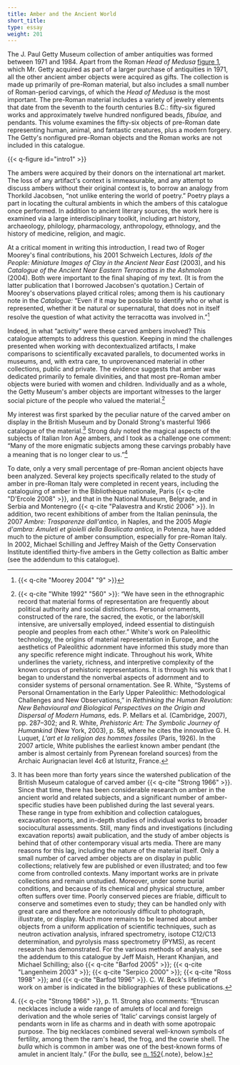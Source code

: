 ```yaml
---
title: Amber and the Ancient World
short_title:
type: essay
weight: 201
---
```

The J. Paul Getty Museum collection of amber antiquities was formed between 1971 and 1984. Apart from the Roman *Head of Medusa* [figure 1](#introfig1), which Mr. Getty acquired as part of a larger purchase of antiquities in 1971, all the other ancient amber objects were acquired as gifts. The collection is made up primarily of pre-Roman material, but also includes a small number of Roman-period carvings, of which the *Head of Medusa* is the most important. The pre-Roman material includes a variety of jewelry elements that date from the seventh to the fourth centuries B.C.: fifty-six figured works and approximately twelve hundred nonfigured beads, *fibulae,* and pendants. This volume examines the fifty-six objects of pre-Roman date representing human, animal, and fantastic creatures, plus a modern forgery. The Getty's nonfigured pre-Roman objects and the Roman works are not included in this catalogue.

{{< q-figure id="intro1" >}}

The ambers were acquired by their donors on the international art market. The loss of any artifact's context is immeasurable, and any attempt to discuss ambers without their original context is, to borrow an analogy from Thorkild Jacobsen, “not unlike entering the world of poetry.” Poetry plays a part in locating the cultural ambients in which the ambers of this catalogue once performed. In addition to ancient literary sources, the work here is examined via a large interdisciplinary toolkit, including art history, archaeology, philology, pharmacology, anthropology, ethnology, and the history of medicine, religion, and magic.

At a critical moment in writing this introduction, I read two of Roger Moorey's final contributions, his 2001 Schweich Lectures, *Idols of the People: Miniature Images of Clay in the Ancient Near East* (2003), and his *Catalogue of the Ancient Near Eastern Terracottas in the Ashmolean* (2004). Both were important to the final shaping of my text. (It is from the latter publication that I borrowed Jacobsen's quotation.) Certain of Moorey's observations played critical roles; among them is his cautionary note in the *Catalogue:* “Even if it may be possible to identify who or what is represented, whether it be natural or supernatural, that does not in itself resolve the question of what activity the terracotta was involved in.”[^1]

Indeed, in what “activity” were these carved ambers involved? This catalogue attempts to address this question. Keeping in mind the challenges presented when working with decontextualized artifacts, I make comparisons to scientifically excavated parallels, to documented works in museums, and, with extra care, to unprovenanced material in other collections, public and private. The evidence suggests that amber was dedicated primarily to female divinities, and that most pre-Roman amber objects were buried with women and children. Individually and as a whole, the Getty Museum's amber objects are important witnesses to the larger social picture of the people who valued the material.[^2]

My interest was first sparked by the peculiar nature of the carved amber on display in the British Museum and by Donald Strong's masterful 1966 catalogue of the material.[^3] Strong duly noted the magical aspects of the subjects of Italian Iron Age ambers, and I took as a challenge one comment: “Many of the more enigmatic subjects among these carvings probably have a meaning that is no longer clear to us.”[^4]

[^1]: {{< q-cite "Moorey 2004" "9" >}}

[^2]: {{< q-cite "White 1992" "560" >}}: “We have seen in the ethnographic record that material forms of representation are frequently about political authority and social distinctions. Personal ornaments, constructed of the rare, the sacred, the exotic, or the labor/skill intensive, are universally employed, indeed essential to distinguish people and peoples from each other.” White's work on Paleolithic technology, the origins of material representation in Europe, and the aesthetics of Paleolithic adornment have informed this study more than any specific reference might indicate. Throughout his work, White underlines the variety, richness, and interpretive complexity of the known corpus of prehistoric representations. It is through his work that I began to understand the nonverbal aspects of adornment and to consider systems of personal ornamentation. See R. White, “Systems of Personal Ornamentation in the Early Upper Paleolithic: Methodological Challenges and New Observations,” in *Rethinking the Human Revolution: New Behavioural and Biological Perspectives on the Origin and Dispersal of Modern Humans,* eds. P. Mellars et al. (Cambridge, 2007), pp. 287–302; and R. White, *Prehistoric Art: The Symbolic Journey of Humankind* (New York, 2003), p. 58, where he cites the innovative G. H. Luquet, *L'art et la religion des hommes fossiles* (Paris, 1926). In the 2007 article, White publishes the earliest known amber pendant (the amber is almost certainly from Pyrenean foreland sources) from the Archaic Aurignacian level 4c6 at Isturitz, France.

[^3]: It has been more than forty years since the watershed publication of the British Museum catalogue of carved amber {{< q-cite "Strong 1966" >}}. Since that time, there has been considerable research on amber in the ancient world and related subjects, and a significant number of amber-specific studies have been published during the last several years. These range in type from exhibition and collection catalogues, excavation reports, and in-depth studies of individual works to broader sociocultural assessments. Still, many finds and investigations (including excavation reports) await publication, and the study of amber objects is behind that of other contemporary visual arts media. There are many reasons for this lag, including the nature of the material itself. Only a small number of carved amber objects are on display in public collections; relatively few are published or even illustrated; and too few come from controlled contexts. Many important works are in private collections and remain unstudied. Moreover, under some burial conditions, and because of its chemical and physical structure, amber often suffers over time. Poorly conserved pieces are friable, difficult to conserve and sometimes even to study; they can be handled only with great care and therefore are notoriously difficult to photograph, illustrate, or display. Much more remains to be learned about amber objects from a uniform application of scientific techniques, such as neutron activation analysis, infrared spectrometry, isotope C12/C13 determination, and pyrolysis mass spectrometry (PYMS), as recent research has demonstrated. For the various methods of analysis, see the addendum to this catalogue by Jeff Maish, Herant Khanjian, and Michael Schilling; also {{< q-cite "Barfod 2005" >}}; {{< q-cite "Langenheim 2003" >}}; {{< q-cite "Serpico 2000" >}}; {{< q-cite "Ross 1998" >}}; and {{< q-cite "Barfod 1996" >}}. C. W. Beck's lifetime of work on amber is indicated in the bibliographies of these publications.

To date, only a very small percentage of pre-Roman ancient objects have been analyzed. Several key projects specifically related to the study of amber in pre-Roman Italy were completed in recent years, including the cataloguing of amber in the Bibliothèque nationale, Paris {{< q-cite "D'Ercole 2008" >}}, and that in the National Museum, Belgrade, and in Serbia and Montenegro {{< q-cite "Palavestra and Krstić 2006" >}}. In addition, two recent exhibitions of amber from the Italian peninsula, the 2007 *Ambre: Trasparenze dall'antico,* in Naples, and the 2005 *Magie d'ambra: Amuleti et gioielli della Basilicata antica,* in Potenza, have added much to the picture of amber consumption, especially for pre-Roman Italy. In 2002, Michael Schilling and Jeffrey Maish of the Getty Conservation Institute identified thirty-five ambers in the Getty collection as Baltic amber (see the addendum to this catalogue).

[^4]: {{< q-cite "Strong 1966" >}}, p. 11. Strong also comments: “Etruscan necklaces include a wide range of amulets of local and foreign derivation and the whole series of ‘Italic’ carvings consist largely of pendants worn in life as charms and in death with some apotropaic purpose. The big necklaces combined several well-known symbols of fertility, among them the ram's head, the frog, and the cowrie shell. The *bulla* which is common in amber was one of the best-known forms of amulet in ancient Italy.” (For the *bulla,* see [n. 152](#intro-01-fn152){.note}, below.)
